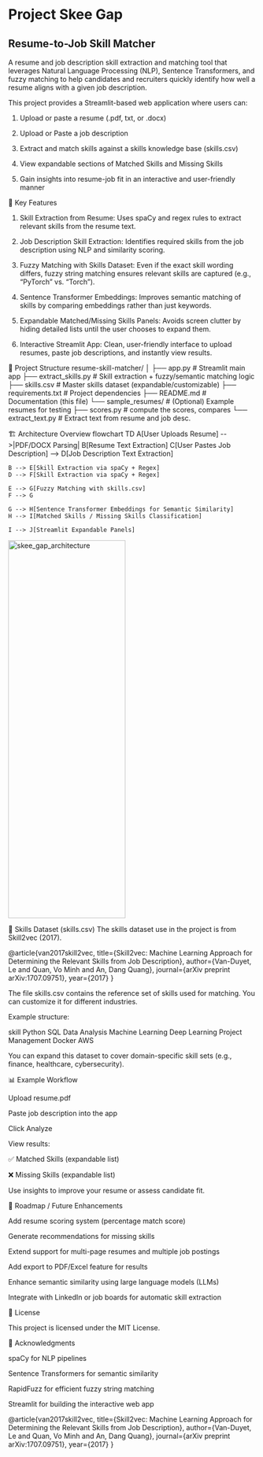 # Project Skee Gap

## Resume-to-Job Skill Matcher

A resume and job description skill extraction and matching tool that leverages Natural Language Processing (NLP), Sentence Transformers, and fuzzy matching to help candidates and recruiters quickly identify how well a resume aligns with a given job description.

This project provides a Streamlit-based web application where users can:

1. Upload or paste a resume (.pdf, txt, or .docx)

2. Upload or Paste a job description

3. Extract and match skills against a skills knowledge base (skills.csv)

4. View expandable sections of Matched Skills and Missing Skills

5. Gain insights into resume-job fit in an interactive and user-friendly manner

🔑 Key Features

1. Skill Extraction from Resume:
   Uses spaCy and regex rules to extract relevant skills from the resume text.

2. Job Description Skill Extraction:
   Identifies required skills from the job description using NLP and similarity scoring.

3. Fuzzy Matching with Skills Dataset:
   Even if the exact skill wording differs, fuzzy string matching ensures relevant skills are captured (e.g., “PyTorch” vs. “Torch”).

4. Sentence Transformer Embeddings:
   Improves semantic matching of skills by comparing embeddings rather than just keywords.

5. Expandable Matched/Missing Skills Panels:
   Avoids screen clutter by hiding detailed lists until the user chooses to expand them.

6. Interactive Streamlit App:
   Clean, user-friendly interface to upload resumes, paste job descriptions, and instantly view results.

📂 Project Structure
resume-skill-matcher/
│
├── app.py # Streamlit main app
├── extract_skills.py # Skill extraction + fuzzy/semantic matching logic
├── skills.csv # Master skills dataset (expandable/customizable)
├── requirements.txt # Project dependencies
├── README.md # Documentation (this file)
└── sample_resumes/ # (Optional) Example resumes for testing
├── scores.py # compute the scores, compares
└── extract_text.py # Extract text from resume and job desc.

🏗️ Architecture Overview
flowchart TD
A[User Uploads Resume] -->|PDF/DOCX Parsing| B[Resume Text Extraction]
C[User Pastes Job Description] --> D[Job Description Text Extraction]

    B --> E[Skill Extraction via spaCy + Regex]
    D --> F[Skill Extraction via spaCy + Regex]

    E --> G[Fuzzy Matching with skills.csv]
    F --> G

    G --> H[Sentence Transformer Embeddings for Semantic Similarity]
    H --> I[Matched Skills / Missing Skills Classification]

    I --> J[Streamlit Expandable Panels]

<img width="238" height="768" alt="skee_gap_architecture" src="https://github.com/user-attachments/assets/0657b4f9-5b10-4f90-a4d6-bf50fabc17a3" />


🧩 Skills Dataset (skills.csv)
The skills dataset use in the project is from Skill2vec (2017).

@article{van2017skill2vec,
title={Skill2vec: Machine Learning Approach for Determining the Relevant Skills from Job Description},
author={Van-Duyet, Le and Quan, Vo Minh and An, Dang Quang},
journal={arXiv preprint arXiv:1707.09751},
year={2017}
}

The file skills.csv contains the reference set of skills used for matching. You can customize it for different industries.

Example structure:

skill
Python
SQL
Data Analysis
Machine Learning
Deep Learning
Project Management
Docker
AWS

You can expand this dataset to cover domain-specific skill sets (e.g., finance, healthcare, cybersecurity).

📊 Example Workflow

Upload resume.pdf

Paste job description into the app

Click Analyze

View results:

✅ Matched Skills (expandable list)

❌ Missing Skills (expandable list)

Use insights to improve your resume or assess candidate fit.

🚀 Roadmap / Future Enhancements

Add resume scoring system (percentage match score)

Generate recommendations for missing skills

Extend support for multi-page resumes and multiple job postings

Add export to PDF/Excel feature for results

Enhance semantic similarity using large language models (LLMs)

Integrate with LinkedIn or job boards for automatic skill extraction

📜 License

This project is licensed under the MIT License.

🙌 Acknowledgments

spaCy for NLP pipelines

Sentence Transformers for semantic similarity

RapidFuzz for efficient fuzzy string matching

Streamlit for building the interactive web app

@article{van2017skill2vec,
title={Skill2vec: Machine Learning Approach for Determining the Relevant Skills from Job Description},
author={Van-Duyet, Le and Quan, Vo Minh and An, Dang Quang},
journal={arXiv preprint arXiv:1707.09751},
year={2017}
}
